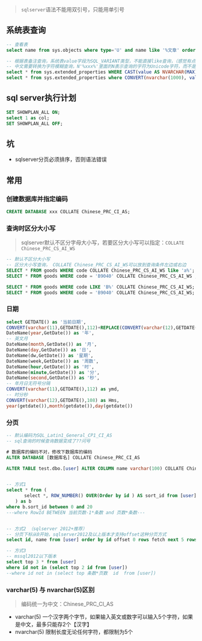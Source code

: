 > `sqlserver`语法不能用双引号，只能用单引号

## 系统表查询

```sql
-- 查看表
select name from sys.objects where type='U' and name like '%文章' order by name

-- 根据表备注查询，系统表value字段为SQL_VARIANT类型，不能直接like查询，（感觉有点类似java的Object对象）
-- 中文需要转换为字符模糊查询，N'%xxx%'里面的N表示查询的字符为Unicode字符，而不是ASCII字符
select * from sys.extended_properties WHERE CAST(value AS NVARCHAR(MAX))  like N'%员工%';
select * from sys.extended_properties where CONVERT(nvarchar(1000), value) like N'%公司%';
```

## sql server执行计划

```sql
SET SHOWPLAN_ALL ON;
select 1 as col;
SET SHOWPLAN_ALL OFF;
```

## 坑

* sqlserver分页必须排序，否则语法错误



## 常用

### 创建数据库并指定编码

```sql
CREATE DATABASE xxx COLLATE Chinese_PRC_CI_AS;
```

### 查询时区分大小写

> sqlserver默认不区分字母大小写，若要区分大小写可以指定：`COLLATE Chinese_PRC_CS_AI_WS`

```sql
-- 默认不区分大小写
-- 区分大小写查询， COLLATE Chinese_PRC_CS_AI_WS可以放到查询条件左边或右边
SELECT * FROM goods WHERE code COLLATE Chinese_PRC_CS_AI_WS like 'a%';
SELECT * FROM goods WHERE code = 'B9040' COLLATE Chinese_PRC_CS_AI_WS ;

SELECT * FROM goods WHERE code LIKE 'B%' COLLATE Chinese_PRC_CS_AI_WS;
SELECT * FROM goods WHERE code = 'B9040' COLLATE Chinese_PRC_CS_AI_WS;
```


### 日期

```sql
select GETDATE() as '当前日期',
CONVERT(varchar(11),GETDATE(),112)+REPLACE(CONVERT(varchar(12),GETDATE(),108),':','') as yyyyMMddHHmmss,
DateName(year,GetDate()) as '年',
-- 英文月
DateName(month,GetDate()) as '月',
DateName(day,GetDate()) as '日',
DateName(dw,GetDate()) as '星期',
DateName(week,GetDate()) as '周数',
DateName(hour,GetDate()) as '时',
DateName(minute,GetDate()) as '分',
DateName(second,GetDate()) as '秒',
-- 年月日无符号分隔
CONVERT(varchar(11),GETDATE(),112) as ymd,
-- 时分秒
CONVERT(varchar(12),GETDATE(),108) as Hms,
year(getdate()),month(getdate()),day(getdate())
```



### 分页

```sql
-- 默认编码为SQL_Latin1_General_CP1_CI_AS
-- sql查询的时候查询数据变成了??问号

# 数据库的编码不对，修改下数据库的编码
ALTER DATABASE [数据库名] COLLATE Chinese_PRC_CI_AS

ALTER TABLE test.dbo.[user] ALTER COLUMN name varchar(100) COLLATE Chinese_PRC_CI_AS NULL;


-- 方式1
select * from (
　　　　select *, ROW_NUMBER() OVER(Order by id ) AS sort_id from [user]
　　) as b
where b.sort_id between 0 and 20
---where RowId BETWEEN 当前页数-1*条数 and 页数*条数---   


-- 方式2 （sqlserver 2012+推荐）
-- 分页下标从0开始，sqlserver2012及以上版本才支持offset这种分页方式
select id, name from [user] order by id offset 0 rows fetch next 5 rows only 

-- 方式3
-- mssql2012以下版本
select top 3 * from [user]
where id not in (select top 2 id from [user])
--where id not in (select top 条数*页数  id  from [user])  

```

### varchar(5) 与 nvarchar(5)区别

> 编码统一为中文：Chinese_PRC_CI_AS

* varchar(5) 一个汉字两个字节，如果输入英文或数字可以输入5个字符，如果是中文，最多只能存2个【汉字】
* nvarchar(5) 限制长度无论任何字符，都限制为5个

